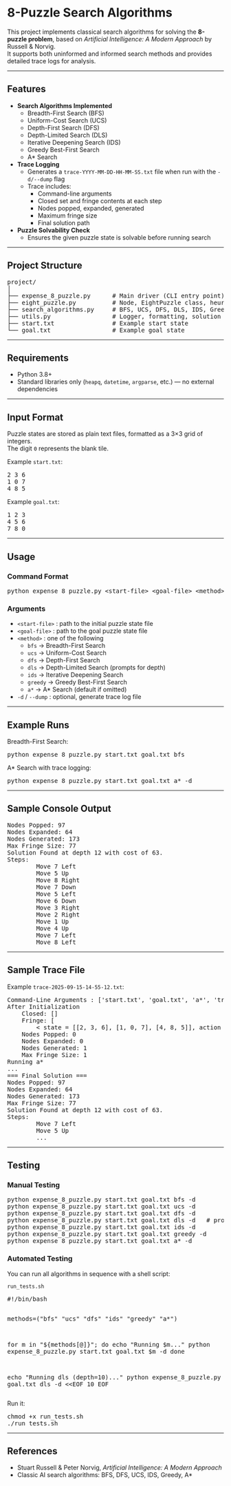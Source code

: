 <h1>8-Puzzle Search Algorithms</h1>

<p>
This project implements classical search algorithms for solving the <b>8-puzzle problem</b>, based on <i>Artificial Intelligence: A Modern Approach</i> by Russell &amp; Norvig.<br>
It supports both uninformed and informed search methods and provides detailed trace logs for analysis.
</p>

<hr>

<h2>Features</h2>
<ul>
  <li><b>Search Algorithms Implemented</b>
    <ul>
      <li>Breadth-First Search (BFS)</li>
      <li>Uniform-Cost Search (UCS)</li>
      <li>Depth-First Search (DFS)</li>
      <li>Depth-Limited Search (DLS)</li>
      <li>Iterative Deepening Search (IDS)</li>
      <li>Greedy Best-First Search</li>
      <li>A* Search</li>
    </ul>
  </li>
  <li><b>Trace Logging</b>
    <ul>
      <li>Generates a <code>trace-YYYY-MM-DD-HH-MM-SS.txt</code> file when run with the <code>-d/--dump</code> flag</li>
      <li>Trace includes:
        <ul>
          <li>Command-line arguments</li>
          <li>Closed set and fringe contents at each step</li>
          <li>Nodes popped, expanded, generated</li>
          <li>Maximum fringe size</li>
          <li>Final solution path</li>
        </ul>
      </li>
    </ul>
  </li>
  <li><b>Puzzle Solvability Check</b>
    <ul>
      <li>Ensures the given puzzle state is solvable before running search</li>
    </ul>
  </li>
</ul>

<hr>

<h2>Project Structure</h2>
<pre>
project/
│
├── expense_8_puzzle.py      # Main driver (CLI entry point)
├── eight_puzzle.py          # Node, EightPuzzle class, heuristics
├── search_algorithms.py     # BFS, UCS, DFS, DLS, IDS, Greedy, A*
├── utils.py                 # Logger, formatting, solution printing
├── start.txt                # Example start state
└── goal.txt                 # Example goal state
</pre>

<hr>

<h2>Requirements</h2>
<ul>
  <li>Python 3.8+</li>
  <li>Standard libraries only (<code>heapq</code>, <code>datetime</code>, <code>argparse</code>, etc.) — no external dependencies</li>
</ul>

<hr>

<h2>Input Format</h2>
<p>Puzzle states are stored as plain text files, formatted as a 3×3 grid of integers.<br>
The digit <code>0</code> represents the blank tile.</p>

<p>Example <code>start.txt</code>:</p>
<pre>
2 3 6
1 0 7
4 8 5
</pre>

<p>Example <code>goal.txt</code>:</p>
<pre>
1 2 3
4 5 6
7 8 0
</pre>

<hr>

<h2>Usage</h2>

<h3>Command Format</h3>
<pre>
python expense_8_puzzle.py &lt;start-file&gt; &lt;goal-file&gt; &lt;method&gt; [-d]
</pre>

<h3>Arguments</h3>
<ul>
  <li><code>&lt;start-file&gt;</code> : path to the initial puzzle state file</li>
  <li><code>&lt;goal-file&gt;</code>  : path to the goal puzzle state file</li>
  <li><code>&lt;method&gt;</code>     : one of the following
    <ul>
      <li><code>bfs</code> → Breadth-First Search</li>
      <li><code>ucs</code> → Uniform-Cost Search</li>
      <li><code>dfs</code> → Depth-First Search</li>
      <li><code>dls</code> → Depth-Limited Search (prompts for depth)</li>
      <li><code>ids</code> → Iterative Deepening Search</li>
      <li><code>greedy</code> → Greedy Best-First Search</li>
      <li><code>a*</code> → A* Search (default if omitted)</li>
    </ul>
  </li>
  <li><code>-d</code> / <code>--dump</code> : optional, generate trace log file</li>
</ul>

<hr>

<h2>Example Runs</h2>

<p>Breadth-First Search:</p>
<pre>
python expense_8_puzzle.py start.txt goal.txt bfs
</pre>

<p>A* Search with trace logging:</p>
<pre>
python expense_8_puzzle.py start.txt goal.txt a* -d
</pre>

<hr>

<h2>Sample Console Output</h2>
<pre>
Nodes Popped: 97
Nodes Expanded: 64
Nodes Generated: 173
Max Fringe Size: 77
Solution Found at depth 12 with cost of 63.
Steps:
        Move 7 Left
        Move 5 Up
        Move 8 Right
        Move 7 Down
        Move 5 Left
        Move 6 Down
        Move 3 Right
        Move 2 Right
        Move 1 Up
        Move 4 Up
        Move 7 Left
        Move 8 Left
</pre>

<hr>

<h2>Sample Trace File</h2>
<p>Example <code>trace-2025-09-15-14-55-12.txt</code>:</p>
<pre>
Command-Line Arguments : ['start.txt', 'goal.txt', 'a*', 'true']
After Initialization
    Closed: []
    Fringe: [
        &lt; state = [[2, 3, 6], [1, 0, 7], [4, 8, 5]], action = {Start} g(n) = 0, d = 0, f(n) = 47, Parent = Pointer to {None} &gt;]
    Nodes Popped: 0
    Nodes Expanded: 0
    Nodes Generated: 1
    Max Fringe Size: 1
Running a*
...
=== Final Solution ===
Nodes Popped: 97
Nodes Expanded: 64
Nodes Generated: 173
Max Fringe Size: 77
Solution Found at depth 12 with cost of 63.
Steps:
        Move 7 Left
        Move 5 Up
        ...
</pre>

<hr>

<h2>Testing</h2>

<h3>Manual Testing</h3>
<pre>
python expense_8_puzzle.py start.txt goal.txt bfs -d
python expense_8_puzzle.py start.txt goal.txt ucs -d
python expense_8_puzzle.py start.txt goal.txt dfs -d
python expense_8_puzzle.py start.txt goal.txt dls -d   # prompts for depth
python expense_8_puzzle.py start.txt goal.txt ids -d
python expense_8_puzzle.py start.txt goal.txt greedy -d
python expense_8_puzzle.py start.txt goal.txt a* -d
</pre>

<h3>Automated Testing</h3>
<p>You can run all algorithms in sequence with a shell script:</p>

<p><code>run_tests.sh</code></p>
<pre>
#!/bin/bash

methods=("bfs" "ucs" "dfs" "ids" "greedy" "a*")

for m in "${methods[@]}"; do
    echo "Running $m..."
    python expense_8_puzzle.py start.txt goal.txt $m -d
done

echo "Running dls (depth=10)..."
python expense_8_puzzle.py start.txt goal.txt dls -d <<EOF
10
EOF
</pre>

<p>Run it:</p>
<pre>
chmod +x run_tests.sh
./run_tests.sh
</pre>

<hr>

<h2>References</h2>
<ul>
  <li>Stuart Russell &amp; Peter Norvig, <i>Artificial Intelligence: A Modern Approach</i></li>
  <li>Classic AI search algorithms: BFS, DFS, UCS, IDS, Greedy, A*</li>
</ul>

